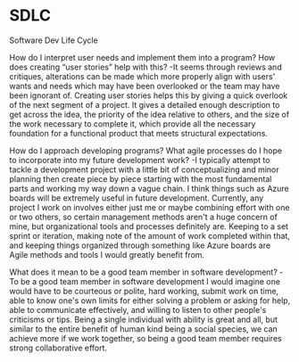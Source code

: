 # SDLC
Software Dev Life Cycle

How do I interpret user needs and implement them into a program? How does creating “user stories” help with this?
-It seems through reviews and critiques, alterations can be made which more properly align with users' wants and needs which may have been overlooked or the team may have been ignorant of. Creating user stories helps this by giving a quick overlook of the next segment of a project. It gives a detailed enough description to get across the idea, the priority of the idea relative to others, and the size of the work necessary to complete it, which provide all the necessary foundation for a functional product that meets structural expectations.

How do I approach developing programs? What agile processes do I hope to incorporate into my future development work?
-I typically attempt to tackle a development project with a little bit of conceptualizing and minor planning then create piece by piece starting with the most fundamental parts and working my way down a vague chain. I think things such as Azure boards will be extremely useful in future development. Currently, any project I work on involves either just me or maybe combining effort with one or two others, so certain management methods aren't a huge concern of mine, but organizational tools and processes definitely are. Keeping to a set sprint or iteration, making note of the amount of work completed within that, and keeping things organized through something like Azure boards are Agile methods and tools I would greatly benefit from.

What does it mean to be a good team member in software development?
-To be a good team member in software development I would imagine one would have to be courteous or polite, hard working, submit work on time, able to know one's own limits for either solving a problem or asking for help, able to communicate effectively, and willing to listen to other people's criticisms or tips. Being a single individual with ability is great and all, but similar to the entire benefit of human kind being a social species, we can achieve more if we work together, so being a good team member requires strong collaborative effort.
